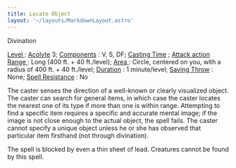 ```yaml
---
title: Locate Object
layout: '~/layouts/MarkdownLayout.astro'
---
```

Divination

[ Level ](/modern.d20.srd/fx/level) : [ Acolyte](/modern.d20.srd/classes/advanced/acolyte) 3; [ Components](/modern.d20.srd/fx/components) : V, S, DF; [ Casting Time](/modern.d20.srd/fx/casting.time) ; [ Attack action](/modern.d20.srd/combat/attack.actions) [ Range ](/modern.d20.srd/fx/range) :
Long (400 ft. + 40 ft./level); [ Area ](/modern.d20.srd/fx/area) : Circle,
centered on you, with a radius of 400 ft. + 40 ft./level; [ Duration](/modern.d20.srd/fx/duration) : 1 minute/level; [ Saving Throw](/modern.d20.srd/basics/saving.throws) : None; [ Spell Resistance](/modern.d20.srd/special.abilities/spell.resistance) : No

The caster senses the direction of a well-known or clearly visualized object.
The caster can search for general items, in which case the caster locates the
nearest one of its type if more than one is within range. Attempting to find a
specific item requires a specific and accurate mental image; if the image is
not close enough to the actual object, the spell fails. The caster cannot
specify a unique object unless he or she has observed that particular item
firsthand (not through divination).

The spell is blocked by even a thin sheet of lead. Creatures cannot be found
by this spell.


